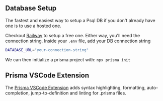## Database Setup

The fastest and easiest way to setup a Psql DB if you don't already have one is to use a hosted one.

Checkout [Railway](https://railway.app/) to setup a free one. Either way, you'll need the connection string. Inside your `.env` file, add your DB connection string

```bash
DATABASE_URL="your-connection-string"
```

We can then initialize a prisma project with:
`npx prisma init`

## Prisma VSCode Extension

The [Prisma VSCode Extension](https://marketplace.visualstudio.com/items?itemName=Prisma.prisma) adds syntax highlighting, formatting, auto-completion, jump-to-definition and linting for .prisma files.
